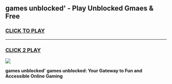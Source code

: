 
## games unblocked' - Play Unblocked Gmaes & Free
<h3>
<a href="https://news.freeplayer.one?title=games_unblocked'&ref=23F">CLICK TO PLAY</a></h3>
<hr>

<h3>
<a href="https://news.freeplayer.one?title=games_unblocked'&ref=23F">CLICK 2 PLAY</a>
  
</h3>

<a href="https://news.freeplayer.one?title=games_unblocked'&ref=23F/"><img src="https://clearcache.store/games.png"></a>


**games unblocked' games unblocked: Your Gateway to Fun and Accessible Online Gaming**
